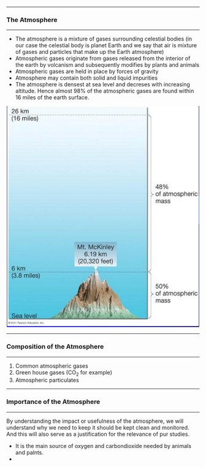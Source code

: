 ------
### The Atmosphere
-----
<span>

  * The atmosphere is a mixture of gases surrounding celestial bodies (in our case the celestial body is planet Earth and we say that air is mixture of gases and particles that make up the Earth atmosphere)
  * Atmospheric gases originate from gases released from the interior of the earth by volcanism and subsequently modifies by plants and animals
  * Atmospheric gases are held in place by forces of gravity
  * Atmosphere may contain both solid and liquid impurities
  * The atmosphere is densest at sea level and decreses with increasing altitude. Hence almost 98% of the atmospheric gases are found within 16 miles of the earth surface.

<p align="center">
<img src="/Air_Pollution_essentials/Images_Air_pollution/atmospheric_mass.png">
</p>

  
 </span>

------
### Composition of the  Atmosphere
-----

1. Common atmospheric gases
2. Green house gases (CO<sub>2</sub> for example)
3. Atmospheric particulates
------
### Importance of the  Atmosphere
-----
<span>
By understanding the impact or usefulness of the atmosphere, we will understand why we need to keep it should be kept clean and monitored. And this will also serve as a justification for the relevance of pur studies.

 * It is the main source of oxygen and carbondioxide needed by animals and palnts.
 * 

</span>
